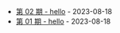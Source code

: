 * [第 02 期 - hello](https://post.testdog.cn/posts/02-hello) - 2023-08-18
* [第 01 期 - hello](https://post.testdog.cn/posts/01-hello) - 2023-08-18
